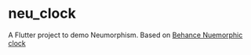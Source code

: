 # neu_clock

A Flutter project to demo Neumorphism. Based on [Behance Nuemorphic clock](https://www.behance.net/gallery/101451741/Neumorphic-Clock-Application?tracking_source=search_projects_recommended%7Cneumorphic)


